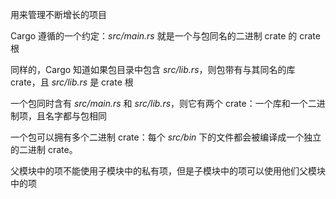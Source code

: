 用来管理不断增长的项目


Cargo 遵循的一个约定：_src/main.rs_ 就是一个与包同名的二进制 crate 的 crate 根


同样的，Cargo 知道如果包目录中包含 _src/lib.rs_，则包带有与其同名的库 crate，且 _src/lib.rs_ 是 crate 根


一个包同时含有 _src/main.rs_ 和 _src/lib.rs_，则它有两个 crate：一个库和一个二进制项，且名字都与包相同


一个包可以拥有多个二进制 crate：每个 _src/bin_ 下的文件都会被编译成一个独立的二进制 crate。


父模块中的项不能使用子模块中的私有项，但是子模块中的项可以使用他们父模块中的项